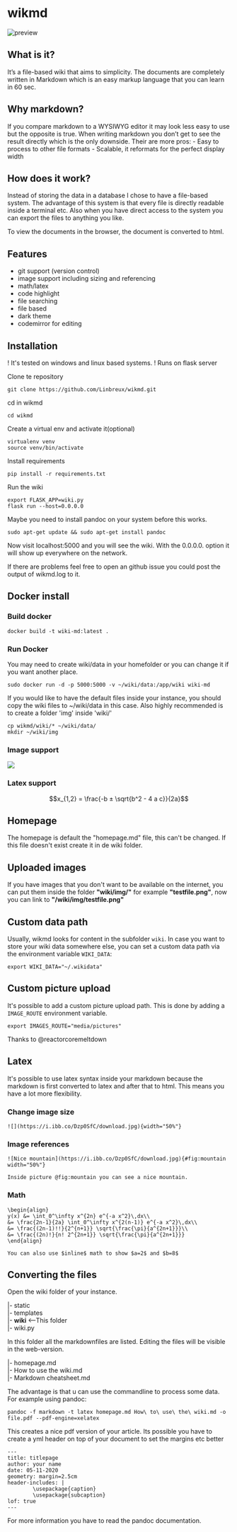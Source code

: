 # wikmd
![preview](static/images/wiki.gif)

## What is it?
It’s a file-based wiki that aims to simplicity. The documents are completely written in Markdown which is an easy markup language that you can learn in 60 sec.

## Why markdown?
If you compare markdown to a WYSIWYG editor it may look less easy to use but the opposite is true. When writing markdown you don’t get to see the result directly which is the only downside. Their are more pros: - Easy to process to other file formats - Scalable, it reformats for the perfect display width

## How does it work?
Instead of storing the data in a database I chose to have a file-based system. The advantage of this system is that every file is directly readable inside a terminal etc. Also when you have direct access to the system you can export the files to anything you like.

To view the documents in the browser, the document is converted to html.

## Features
- git support (version control)
- image support including sizing and referencing
- math/latex
- code highlight
- file searching
- file based
- dark theme
- codemirror for editing

## Installation
! It's tested on windows and linux based systems.
! Runs on flask server

Clone te repository
```
git clone https://github.com/Linbreux/wikmd.git
```
cd in wikmd
```
cd wikmd
```

Create a virtual env and activate it(optional)
```
virtualenv venv
source venv/bin/activate
```
Install requirements
```
pip install -r requirements.txt
```
Run the wiki
```
export FLASK_APP=wiki.py
flask run --host=0.0.0.0
```
Maybe you need to install pandoc on your system before this works.
```
sudo apt-get update && sudo apt-get install pandoc
```

Now visit localhost:5000 and you will see the wiki. With the 0.0.0.0. option it will show up everywhere on the network.

If there are problems feel free to open an github issue you could post the output of wikmd.log to it.

## Docker install

### Build docker
```
docker build -t wiki-md:latest .
```
### Run Docker

You may need to create wiki/data in your homefolder or you can change it if you want another place.

```
sudo docker run -d -p 5000:5000 -v ~/wiki/data:/app/wiki wiki-md
```
If you would like to have the default files inside your instance, you should copy the wiki files to ~/wiki/data in this case.
Also highly recommended is to create a folder 'img' inside 'wiki/'

```
cp wikmd/wiki/* ~/wiki/data/
mkdir ~/wiki/img
```

### Image support
![](https://upload.wikimedia.org/wikipedia/commons/thumb/4/48/Markdown-mark.svg/208px-Markdown-mark.svg.png)

### Latex support

$$x_{1,2} = \frac{-b ± \sqrt{b^2 - 4 a c}}{2a}$$
## Homepage

The homepage is default the "homepage.md" file, this can't be changed. If this file doesn't exist create it in de wiki folder.

## Uploaded images

If you have images that you don't want to be available on the internet, you can put them inside the folder **"wiki/img/"** for example **"testfile.png"**, now you can link to **"/wiki/img/testfile.png"**

## Custom data path

Usually, wikmd looks for content in the subfolder `wiki`. In case you want to store your wiki data somewhere else, you can set a custom data path via the environment variable `WIKI_DATA`:

```
export WIKI_DATA="~/.wikidata"
```

## Custom picture upload

It's possible to add a custom picture upload path. This is done by adding a `IMAGE_ROUTE` environment variable.

```
export IMAGES_ROUTE="media/pictures"
```

Thanks to @reactorcoremeltdown

## Latex

It's possible to use latex syntax inside your markdown because the markdown is first converted to latex and after that to html. This means you have a lot more flexibility.

### Change image size
```
![](https://i.ibb.co/Dzp0SfC/download.jpg){width="50%"}
```

### Image references
```
![Nice mountain](https://i.ibb.co/Dzp0SfC/download.jpg){#fig:mountain width="50%"}

Inside picture @fig:mountain you can see a nice mountain.

```

### Math
```
\begin{align}
y(x) &= \int_0^\infty x^{2n} e^{-a x^2}\,dx\\
&= \frac{2n-1}{2a} \int_0^\infty x^{2(n-1)} e^{-a x^2}\,dx\\
&= \frac{(2n-1)!!}{2^{n+1}} \sqrt{\frac{\pi}{a^{2n+1}}}\\
&= \frac{(2n)!}{n! 2^{2n+1}} \sqrt{\frac{\pi}{a^{2n+1}}}
\end{align}
```

```
You can also use $inline$ math to show $a=2$ and $b=8$
```

## Converting the files

Open the wiki folder of your instance.  

|- static  
|- templates  
|- **wiki** <--This folder  
|- wiki.py  

In this folder all the markdownfiles are listed. Editing the files will be visible in the web-version.  

|- homepage.md  
|- How to use the wiki.md  
|- Markdown cheatsheet.md  

The advantage is that u can use the commandline to process some data. For example using pandoc:
```
pandoc -f markdown -t latex homepage.md How\ to\ use\ the\ wiki.md -o file.pdf --pdf-engine=xelatex
```
This creates a nice pdf version of your article.  Its possible you have to create a yml header on top of your document to set the margins etc better
```
---
title: titlepage
author: your name
date: 05-11-2020
geometry: margin=2.5cm
header-includes: |
        \usepackage{caption}
        \usepackage{subcaption}
lof: true
---
```
For more information you have to read the pandoc documentation.
